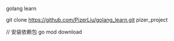 golang learn


git clone https://github.com/PizerLiu/golang_learn.git pizer_project

// 安装依赖包
go mod download
